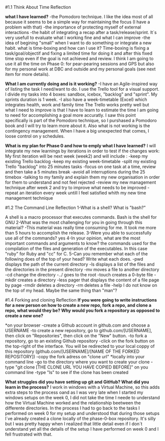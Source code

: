 #1.1 Think About Time Reflection

**what I have learned?**
-the Pomodoro technique. I like the idea most of all because it seems to be a simple way for maintaining the focus (I have a problem with that)
-the importance of protecting myself of external interactions
-the habit of integrating a recap after a task/release/sprint. It´s very usefull to evaluate what I working fine and what I can improve
-the idea of begining "small" when I want to do something or integrate a new habit. 
what is time-boxing and how can I use it?
Time-boxing is fixing a task/goal/objectif and fixing a limited time for doing it and after this fixed time stop even if the goal is not achieved and review.
I think I am going to use it all the time on Phase 0: for pear-pearing sessions and GPS but also for my personal work at DBC and outside and my personal goals (see next item for more details).

**What I am currently doing and is it working?**
-I have an Agile-inspired way of listing the task I need/want to do. I use the Trello tool for a visual support. I divide my tasks into 4 boxes: sandbox, icebox, "backlog" and "sprint". My sprints duration is 1 week.
-I  also have a week-timetable (Excel) which integrates health, work and family time
The Trello works pretty well but what I need to improve is that I have to learn to estimate the time I am going to need for accomplishing a goal more accuratly. I saw this point specifically is part of the Pomodoro technique, so I purshased a Pomodoro book and I will try to learn more about it.
Also what is not working is the contingency management. When I have a big unexpected that comes, I loose control on y schedules.

**What is my plan for Phase 0 and how to emply what I have learned?**
I will integrate my new learnings by iterations in order to test if the changes work:
My first iteration will be next week (week2) and will include :
-keep my existing Trello backlog
-keep my existing week-timetable
-split my existing Trello "backlog" into 25 minutes tasks
-focus on one task at a time, review and then take a 5 minutes break
-avoid all interruptions during the 25 timebox
-talking to my family and explain them my new organisation in order for them to understand and not feel rejected
-review my new management technique after week 2 and try to improve what needs to be improved
-repeat an iteration every week untill I feel satisfied whith my new time management technique






#1.2 The Command Line Reflection
1-What is a shell? What is "bash?"

A shell is a macro processor that executes commands.
Bash is the shell for GNU
2-What was the most challenging for you in going through this material?
-This material was really time consuming for me. It took me more than 5 hours to accomplish the release.
3-Were you able to successfully use all of the commands?
yes
4-In your opinion, what are the most important commands and arguments to know?
the commands used for the compilation of the files and generation of the executables. In this case "ruby" for Ruby and "cc" for C.
5-Can you remember what each of the following does of the top of your head? Write what each does.
-pwd displays the path of the current directory
-ls displays a list of the files and the directories in the present directory
-mv moves a file to another directory
-cd change the directory
-../ goes to the root
-touch creates a 0-byte file
-mkdir creates a directory
-less pager that displays the content of a file page by page
-rmdir deletes a directory
-rm deletes a file
-help I do not know on the top of my head. Maybe the same thing than "man"?




#1.4 Forking and cloning Reflection
**If you were going to write instructions for a new person on how to create a new repo, fork a repo, and clone a repo, what would they be? Why would you fork a repository as opposed to create a new one?**

*on your browser
-create a Github account in github.com and choose a USERNAME
-to create a new repository, go to github.com/[USERNAME], then click on "Repositories", then click on the "New" button.
-to fork a repository, go to an existing Github repository
-click on the fork button on the top-right of the interface. You will be redirected to your local coppy of this repository (github.com/[USERNAME]/[NAME OF THE FORKED REPOSITORY])
-copy the fork adress on "clone url"
*locally into your command line
-go to the directory where you want to create your clone
-type "git clone [THE CLONE URL YOU HAVE COPIED BEFORE]" on you command line
-type "ls" to see if the clone has been created

**What struggles did you have setting up git and GitHub? What did you learn in the process?**
I work in windows with a Virtual Machine, so this adds extra steps to the process oand as I was very late when I started my windows setups on the week 0, I did not take the time I neede to understand how the Virtual Machine worked and the relationship beetween the differente directories. 
In the process I had to go back to the tasks I performed on week 0 for my setup and understood that during those setups I´ve already created a clone locally of the phase-0-box repository. It's silly but I was pretty happy when I realized that little detail even if I don´t understand yet all the details of the setup I have performed on week 0 and I fell frustrated with that.
